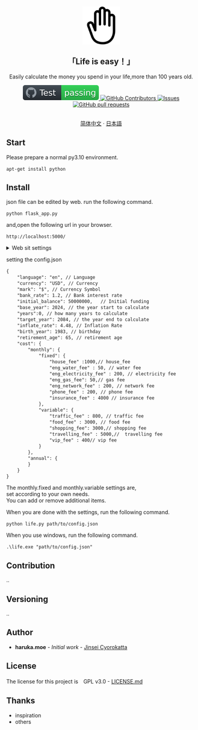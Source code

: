<p align="center">
 <img width="100px" src="/docs/hand-right-outline.svg" align="center" alt="jinseicyorokatta" />
 <h2 align="center">「Life is easy！」</h2>
 <p align="center">Easily calculate the money you spend in your life,more than 100 years old.</p>
 <p align="center">
    <a href="https://github.com/zorroforever/jinseicyorokatta/actions">
      <img alt="Tests Passing" src="/docs/badge.svg" />
    </a>
    <a href="https://github.com/zorroforever/jinseicyorokatta/graphs/contributors">
      <img alt="GitHub Contributors" src="https://img.shields.io/github/contributors/zorroforever/jinseicyorokatta" />
    </a>
    <a href="https://github.com/zorroforever/jinseicyorokatta/issues">
      <img alt="Issues" src="https://img.shields.io/github/issues/zorroforever/jinseicyorokatta?color=0088ff" />
    </a>
    <a href="https://github.com/zorroforever/jinseicyorokatta/pulls">
      <img alt="GitHub pull requests" src="https://img.shields.io/github/issues-pr/zorroforever/jinseicyorokatta?color=0088ff" />
    </a>
    <br />
    <br />
  </p>
 <p align="center">
    <a href="/docs/readme_zh.md">简体中文</a>
    ·
    <a href="/docs/readme_ja.md">日本語</a>
  </p>
 </p>

## Start


Please prepare a normal py3.10 environment.

```
apt-get install python
```

## Install

json file can be edited by web.
run the following command.
```
python flask_app.py
```
and,open the following url in your browser.

```
http://localhost:5000/
```
<details>
<summary>Web sit settings</summary>
run the following command.
make the .po file.

> [!NOTE]\
>for example：
msgid "Life Configuration"
msgstr "Life Configuration"
translatie it.

```
pybabel extract -F babel.cfg -o messages.pot .
pybabel init -i messages.pot -d translations -l en
```
run the following command.
make the .mo file.
```
pybabel compile -d translations
```
</details>

setting the config.json

```
{
    "language": "en", // Language 
    "currency": "USD", // Currency 
    "mark": "$", // Currency Symbol
    "bank_rate": 1.2, // Bank interest rate
    "initial_balance": 50000000,   // Initial funding
    "base_year": 2024, // the year start to calculate
    "years":0, // how many years to calculate
    "target_year": 2084, // the year end to calculate
    "inflate_rate": 4.48, // Inflation Rate
    "birth_year": 1983, // birthday
    "retirement_age": 65, // retirement age
    "cost": {
        "monthly": {
            "fixed": {
                "house_fee" :1000,// house_fee   
                "eng_water_fee" : 50, // water fee
                "eng_electricity_fee" : 200, // electricity fee
                "eng_gas_fee": 50,// gas fee
                "eng_network_fee" : 200, // network fee
                "phone_fee" : 200, // phone fee
                "insurance_fee" : 4000 // insurance fee
            },
            "variable": {
                "traffic_fee" : 800, // traffic fee
                "food_fee" : 3000, // food fee
                "shopping_fee": 3000,// shopping fee
                "travelling_fee" : 5000,//  travelling fee
                "vip_fee" : 400// vip fee
            }
        },
        "annual": {
        }
    }
}

```

The monthly.fixed and monthly.variable settings are,  
set according to your own needs.  
You can add or remove additional items.  

When you are done with the settings, run the following command.

```
python life.py path/to/config.json
```
When you use windows, run the following command.

```
.\life.exe "path/to/config.json"
```

## Contribution

..

## Versioning

..

## Author

* **haruka.moe** - *Initial work* - [Jinsei Cyorokatta](https://github.com/jinseicyorokatta)


## License

The license for this project is　GPL v3.0 -  [LICENSE.md](LICENSE.md) 

## Thanks

* inspiration
* others